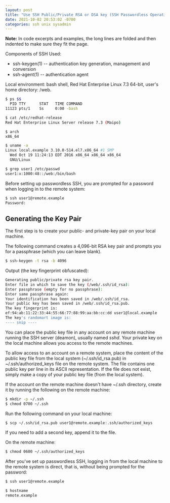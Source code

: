 ```yaml
---
layout: post
title: "Use SSH Public/Private RSA or DSA key (SSH Passwordless Operation)" 
date: 2021-10-02 20:53:02 -0700 
categories: ssh unix sysadmin 
---
```


**Note:**
In code excerpts and examples, the long lines are folded and then 
indented to make sure they fit the page.

Components of SSH Used:
- ssh-keygen(1) -- authentication key generation, management and conversion
- ssh-agent(1)  -- authentication agent

Local environment: bash shell, Red Hat Enterprise Linux 7.3 64-bit, 
user's home directory: /web.
```sh
$ ps $$
  PID TTY      STAT   TIME COMMAND
11123 pts/1    Ss     0:00 -bash

$ cat /etc/redhat-release
Red Hat Enterprise Linux Server release 7.3 (Maipo)

$ arch
x86_64

$ uname -a
Linux local.example 3.10.0-514.el7.x86_64 #1 SMP
  Wed Oct 19 11:24:13 EDT 2016 x86_64 x86_64 x86_64
  GNU/Linux

$ grep user1 /etc/passwd
user1:x:1000:48::/web:/bin/bash
```

Before setting up passwordless SSH, you are prompted for a password when 
logging in to the remote system:
```sh
$ ssh user1@remote.example
Password:
```

## Generating the Key Pair

The first step is to create your public- and 
private-key pair on your local machine.

The following command creates a 4,096-bit RSA key pair 
and prompts you for a passphrase (which you can leave blank).

```sh
$ ssh-keygen -t rsa -b 4096
```

Output (the key fingerprint obfuscated):
```sh
Generating public/private rsa key pair.
Enter file in which to save the key (/web/.ssh/id_rsa):
Enter passphrase (empty for no passphrase):
Enter same passphrase again:
Your identification has been saved in /web/.ssh/id_rsa.
Your public key has been saved in /web/.ssh/id_rsa.pub.
The key fingerprint is:
ef:94:ab:11:22:33:44:55:66:77:88:99:aa:bb:cc:dd user1@local.example
The key's randomart image is:
---- snip ----
```

You can place the public key file in any account on any remote machine 
running the SSH server (deamon), usually named _sshd_.  Your private key 
on the local machine allows you access to the remote machines.

To allow access to an account on a remote system, place the content of 
the public key file from the local system (~/.ssh/id_rsa.pub) in 
~/.ssh/authorized_keys file on the remote system.  The file contains one 
public key per line in its  ASCII representation.  If the file does not 
exist, simply make a copy of your public key file (from the local system).

If the account on the remote machine doesn't have ~/.ssh directory, 
create it by running the following on the remote machine:
```sh
$ mkdir -p ~/.ssh
$ chmod 0700 ~/.ssh
```

Run the following command on your local machine:
```sh
$ scp ~/.ssh/id_rsa.pub user1@remote.example:.ssh/authorized_keys
```

If you need to add a second key, append it to the file.

On the remote machine:
```sh
$ chmod 0600 ~/.ssh/authorized_keys
```

After you've set up passwordless SSH, logging in from the local machine 
to the remote system is direct, that is, without being prompted for 
the password:
```sh
$ ssh user1@remote.example

$ hostname
remote.example
```
